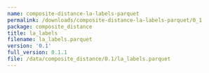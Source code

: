 ```yaml
---
name: composite-distance-la-labels-parquet
permalink: /downloads/composite-distance-la-labels-parquet/0_1
package: composite_distance
title: la_labels
filename: la_labels.parquet
version: '0.1'
full_version: 0.1.1
file: /data/composite_distance/0.1/la_labels.parquet
---
```

